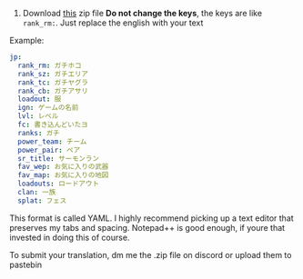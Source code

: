 
1) Download [this](http://spykebot.ink/locale_example_v2.zip) zip file
**Do not change the keys**, the keys are like `rank_rm:`. Just replace the english with your text

Example:

```yaml
jp:
  rank_rm: ガチホコ
  rank_sz: ガチエリア
  rank_tc: ガチヤグラ
  rank_cb: ガチアサリ
  loadout: 服
  ign: ゲームの名前
  lvl: レベル
  fc: 書き込んどいたヨ
  ranks: ガチ
  power_team: チーム
  power_pair: ペア
  sr_title: サーモンラン
  fav_wep: お気に入りの武器
  fav_map: お気に入りの地図
  loadouts: ロードアウト
  clan: 一族
  splat: フェス
```
This format is called YAML. I highly recommend picking up a text editor that preserves my tabs and spacing. Notepad++ is good enough, if youre that invested in doing this of course. 


To submit your translation, dm me the .zip file on discord or upload them to pastebin

